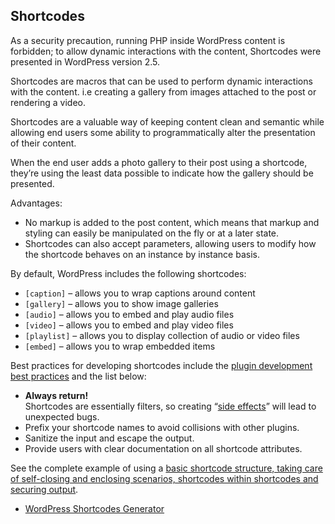 Shortcodes
----------

As a security precaution, running PHP inside WordPress content is forbidden; to allow dynamic interactions with the content, Shortcodes were presented in WordPress version 2.5.

Shortcodes are macros that can be used to perform dynamic interactions with the content. i.e creating a gallery from images attached to the post or rendering a video.

Shortcodes are a valuable way of keeping content clean and semantic while allowing end users some ability to programmatically alter the presentation of their content.

When the end user adds a photo gallery to their post using a shortcode, they’re using the least data possible to indicate how the gallery should be presented.

Advantages:

*   No markup is added to the post content, which means that markup and styling can easily be manipulated on the fly or at a later state.
*   Shortcodes can also accept parameters, allowing users to modify how the shortcode behaves on an instance by instance basis.

By default, WordPress includes the following shortcodes:

*   `[caption]` – allows you to wrap captions around content
*   `[gallery]` – allows you to show image galleries
*   `[audio]` – allows you to embed and play audio files
*   `[video]` – allows you to embed and play video files
*   `[playlist]` – allows you to display collection of audio or video files
*   `[embed]` – allows you to wrap embedded items

Best practices for developing shortcodes include the [plugin development best practices](https://developer.wordpress.org/plugins/the-basics/best-practices/) and the list below:

*   **Always return!**  
    Shortcodes are essentially filters, so creating “[side effects](https://en.wikipedia.org/wiki/Side_effect_(computer_science))” will lead to unexpected bugs.
*   Prefix your shortcode names to avoid collisions with other plugins.
*   Sanitize the input and escape the output.
*   Provide users with clear documentation on all shortcode attributes.

See the complete example of using a [basic shortcode structure, taking care of self-closing and enclosing scenarios, shortcodes within shortcodes and securing output](https://developer.wordpress.org/plugins/shortcodes/shortcodes-with-parameters/#complete-example).

*   [WordPress Shortcodes Generator](http://generatewp.com/shortcodes/)